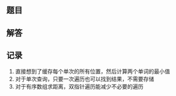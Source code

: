 ## 题目

## 解答

## 记录

1. 直接想到了缓存每个单次的所有位置，然后计算两个单词的最小值
2. 对于单次查询，只要一次遍历也可以找到结果，不需要存储
3. 对于有序数组求距离，双指针遍历能减少不必要的遍历
